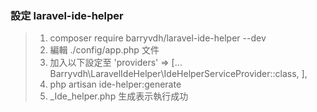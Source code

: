 ### 設定 laravel-ide-helper ###
> 1. composer require barryvdh/laravel-ide-helper --dev
> 2. 編輯 ./config/app.php 文件
> 3. 加入以下設定至 'providers' => [... Barryvdh\LaravelIdeHelper\IdeHelperServiceProvider::class, ],
> 4. php artisan ide-helper:generate
> 5. _Ide_helper.php 生成表示執行成功